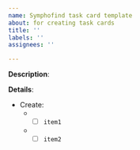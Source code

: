 ```yaml
---
name: Symphofind task card template
about: for creating task cards
title: ''
labels: ''
assignees: ''

---
```


**Description**: 

   **Details**: 
- Create: 
     - - [ ] `item1`
     - - [ ]  `item2`

